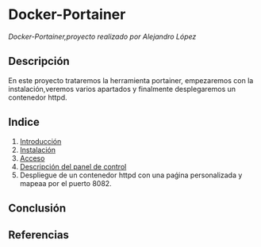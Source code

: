 # Docker-Portainer
*Docker-Portainer,proyecto realizado por Alejandro López*
## Descripción
En este proyecto trataremos la herramienta portainer, empezaremos con la instalación,veremos varios apartados y finalmente desplegaremos un contenedor httpd.
## Indice
1. [Introducción](https://github.com/alelopez98/docker-portainer/blob/main/introduccion.md)
2. [Instalación](https://github.com/alelopez98/docker-portainer/blob/main/instalacion.md)
3. [Acceso](https://github.com/alelopez98/docker-portainer/blob/main/acceso.md)
4. [Descripción del panel de control](https://github.com/alelopez98/docker-portainer/blob/main/descripcion.md)
5. Despliegue de un contenedor httpd con una paǵina personalizada y mapeaa por el puerto 8082.
## Conclusión
## Referencias
